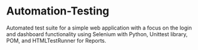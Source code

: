 # Automation-Testing
Automated test suite for a simple web application with a focus on the login and dashboard functionality using Selenium with Python, Unittest library, POM, and HTMLTestRunner for Reports.

